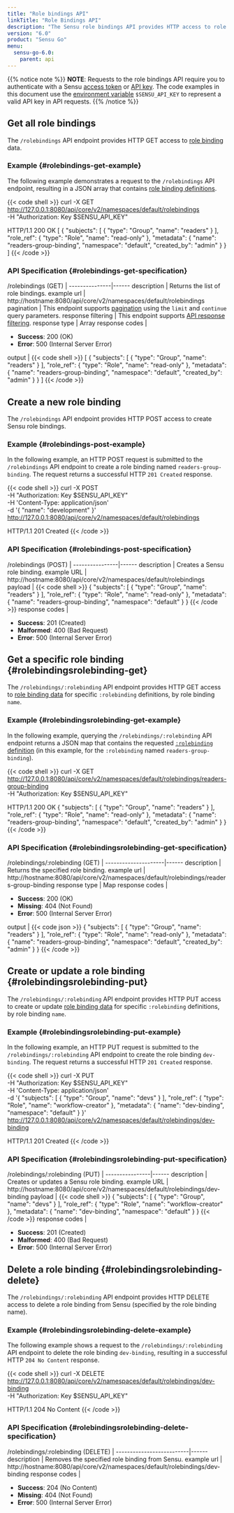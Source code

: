 ```yaml
---
title: "Role bindings API"
linkTitle: "Role Bindings API"
description: "The Sensu role bindings API provides HTTP access to role binding data. This reference includes examples for returning lists of role bindings, creating Sensu role bindings, and more. Read on for the full reference."
version: "6.0"
product: "Sensu Go"
menu:
  sensu-go-6.0:
    parent: api
---
```


{{% notice note %}}
**NOTE**: Requests to the role bindings API require you to authenticate with a Sensu [access token](../#authenticate-with-the-authentication-api) or [API key](../#authenticate-with-an-api-key).
The code examples in this document use the [environment variable](../#configure-an-environment-variable-for-api-key-authentication) `$SENSU_API_KEY` to represent a valid API key in API requests. 
{{% /notice %}}

## Get all role bindings

The `/rolebindings` API endpoint provides HTTP GET access to [role binding][1] data.

### Example {#rolebindings-get-example}

The following example demonstrates a request to the `/rolebindings` API endpoint, resulting in a JSON array that contains [role binding definitions][1].

{{< code shell >}}
curl -X GET \
http://127.0.0.1:8080/api/core/v2/namespaces/default/rolebindings \
-H "Authorization: Key $SENSU_API_KEY"

HTTP/1.1 200 OK
[
  {
    "subjects": [
      {
        "type": "Group",
        "name": "readers"
      }
    ],
    "role_ref": {
      "type": "Role",
      "name": "read-only"
    },
    "metadata": {
      "name": "readers-group-binding",
      "namespace": "default",
      "created_by": "admin"
    }
  }
]
{{< /code >}}

### API Specification {#rolebindings-get-specification}

/rolebindings (GET)  | 
---------------|------
description    | Returns the list of role bindings.
example url    | http://hostname:8080/api/core/v2/namespaces/default/rolebindings
pagination     | This endpoint supports [pagination][2] using the `limit` and `continue` query parameters.
response filtering | This endpoint supports [API response filtering][3].
response type  | Array
response codes | <ul><li>**Success**: 200 (OK)</li><li>**Error**: 500 (Internal Server Error)</li></ul>
output         | {{< code shell >}}
[
  {
    "subjects": [
      {
        "type": "Group",
        "name": "readers"
      }
    ],
    "role_ref": {
      "type": "Role",
      "name": "read-only"
    },
    "metadata": {
      "name": "readers-group-binding",
      "namespace": "default",
      "created_by": "admin"
    }
  }
]
{{< /code >}}

## Create a new role binding

The `/rolebindings` API endpoint provides HTTP POST access to create Sensu role bindings.

### Example {#rolebindings-post-example}

In the following example, an HTTP POST request is submitted to the `/rolebindings` API endpoint to create a role binding named `readers-group-binding`.
The request returns a successful HTTP `201 Created` response.

{{< code shell >}}
curl -X POST \
-H "Authorization: Key $SENSU_API_KEY" \
-H 'Content-Type: application/json' \
-d '{
  "name": "development"
}' \
http://127.0.0.1:8080/api/core/v2/namespaces/default/rolebindings

HTTP/1.1 201 Created
{{< /code >}}

### API Specification {#rolebindings-post-specification}

/rolebindings (POST) | 
----------------|------
description     | Creates a Sensu role binding.
example URL     | http://hostname:8080/api/core/v2/namespaces/default/rolebindings
payload         | {{< code shell >}}
{
  "subjects": [
    {
      "type": "Group",
      "name": "readers"
    }
  ],
  "role_ref": {
    "type": "Role",
    "name": "read-only"
  },
  "metadata": {
    "name": "readers-group-binding",
    "namespace": "default"
  }
}
{{< /code >}}
response codes  | <ul><li>**Success**: 201 (Created)</li><li>**Malformed**: 400 (Bad Request)</li><li>**Error**: 500 (Internal Server Error)</li></ul>

## Get a specific role binding {#rolebindingsrolebinding-get}

The `/rolebindings/:rolebinding` API endpoint provides HTTP GET access to [role binding data][1] for specific `:rolebinding` definitions, by role binding `name`.

### Example {#rolebindingsrolebinding-get-example}

In the following example, querying the `/rolebindings/:rolebinding` API endpoint returns a JSON map that contains the requested [`:rolebinding` definition][1] (in this example, for the `:rolebinding` named `readers-group-binding`).

{{< code shell >}}
curl -X GET \
http://127.0.0.1:8080/api/core/v2/namespaces/default/rolebindings/readers-group-binding \
-H "Authorization: Key $SENSU_API_KEY"

HTTP/1.1 200 OK
{
  "subjects": [
    {
      "type": "Group",
      "name": "readers"
    }
  ],
  "role_ref": {
    "type": "Role",
    "name": "read-only"
  },
  "metadata": {
    "name": "readers-group-binding",
    "namespace": "default",
    "created_by": "admin"
  }
}
{{< /code >}}

### API Specification {#rolebindingsrolebinding-get-specification}

/rolebindings/:rolebinding (GET) | 
---------------------|------
description          | Returns the specified role binding.
example url          | http://hostname:8080/api/core/v2/namespaces/default/rolebindings/readers-group-binding
response type        | Map
response codes       | <ul><li>**Success**: 200 (OK)</li><li> **Missing**: 404 (Not Found)</li><li>**Error**: 500 (Internal Server Error)</li></ul>
output               | {{< code json >}}
{
  "subjects": [
    {
      "type": "Group",
      "name": "readers"
    }
  ],
  "role_ref": {
    "type": "Role",
    "name": "read-only"
  },
  "metadata": {
    "name": "readers-group-binding",
    "namespace": "default",
    "created_by": "admin"
  }
}
{{< /code >}}

## Create or update a role binding {#rolebindingsrolebinding-put}

The `/rolebindings/:rolebinding` API endpoint provides HTTP PUT access to create or update [role binding data][1] for specific `:rolebinding` definitions, by role binding `name`.

### Example {#rolebindingsrolebinding-put-example}

In the following example, an HTTP PUT request is submitted to the `/rolebindings/:rolebinding` API endpoint to create the role binding `dev-binding`.
The request returns a successful HTTP `201 Created` response.

{{< code shell >}}
curl -X PUT \
-H "Authorization: Key $SENSU_API_KEY" \
-H 'Content-Type: application/json' \
-d '{
  "subjects": [
    {
      "type": "Group",
      "name": "devs"
    }
  ],
  "role_ref": {
    "type": "Role",
    "name": "workflow-creator"
  },
  "metadata": {
    "name": "dev-binding",
    "namespace": "default"
  }
}' \
http://127.0.0.1:8080/api/core/v2/namespaces/default/rolebindings/dev-binding

HTTP/1.1 201 Created
{{< /code >}}

### API Specification {#rolebindingsrolebinding-put-specification}

/rolebindings/:rolebinding (PUT) | 
----------------|------
description     | Creates or updates a Sensu role binding.
example URL     | http://hostname:8080/api/core/v2/namespaces/default/rolebindings/dev-binding
payload         | {{< code shell >}}
{
  "subjects": [
    {
      "type": "Group",
      "name": "devs"
    }
  ],
  "role_ref": {
    "type": "Role",
    "name": "workflow-creator"
  },
  "metadata": {
    "name": "dev-binding",
    "namespace": "default"
  }
}
{{< /code >}}
response codes  | <ul><li>**Success**: 201 (Created)</li><li>**Malformed**: 400 (Bad Request)</li><li>**Error**: 500 (Internal Server Error)</li></ul>

## Delete a role binding {#rolebindingsrolebinding-delete}

The `/rolebindings/:rolebinding` API endpoint provides HTTP DELETE access to delete a role binding from Sensu (specified by the role binding name).

### Example {#rolebindingsrolebinding-delete-example}

The following example shows a request to the `/rolebindings/:rolebinding` API endpoint to delete the role binding `dev-binding`, resulting in a successful HTTP `204 No Content` response.

{{< code shell >}}
curl -X DELETE \
http://127.0.0.1:8080/api/core/v2/namespaces/default/rolebindings/dev-binding \
-H "Authorization: Key $SENSU_API_KEY"

HTTP/1.1 204 No Content
{{< /code >}}

### API Specification {#rolebindingsrolebinding-delete-specification}

/rolebindings/:rolebinding (DELETE) | 
--------------------------|------
description               | Removes the specified role binding from Sensu.
example url               | http://hostname:8080/api/core/v2/namespaces/default/rolebindings/dev-binding
response codes            | <ul><li>**Success**: 204 (No Content)</li><li>**Missing**: 404 (Not Found)</li><li>**Error**: 500 (Internal Server Error)</li></ul>

[1]: ../../operations/control-access/rbac/
[2]: ../#pagination
[3]: ../#response-filtering

